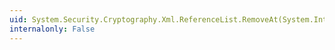 ```yaml
---
uid: System.Security.Cryptography.Xml.ReferenceList.RemoveAt(System.Int32)
internalonly: False
---
```

